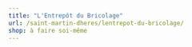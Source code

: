 ```yaml
---
title: "L'Entrepôt du Bricolage"
url: /saint-martin-dheres/lentrepot-du-bricolage/
shop: à faire soi-même
---
```

